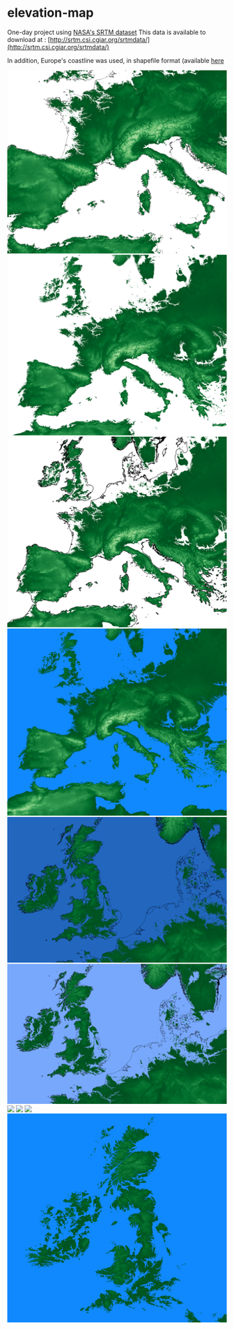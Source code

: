 # elevation-map

One-day project using [NASA's SRTM dataset](https://cgiarcsi.community/data/srtm-90m-digital-elevation-database-v4-1/)
This data is available to download at : [http://srtm.csi.cgiar.org/srtmdata/](http://srtm.csi.cgiar.org/srtmdata/)

In addition, Europe's coastline was used, in shapefile format (available [here](https://www.eea.europa.eu/data-and-maps/data/eea-coastline-for-analysis-1/gis-data/europe-coastline-shapefile)


![](figures/europe_1.png)
![](figures/europe_2.png)
![](figures/europe_3.png)
![](figures/europe_4.png)
![](figures/europe_5.png)
![](figures/europe_6.png)
![](figures/europe_7.png)
![](figures/europe_8.png)
![](figures/spain_1.png)
![](figures/uk_1.png)

